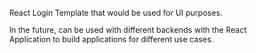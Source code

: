 React Login Template that would be used for UI purposes.

In the future, can be used with different backends with the React Application to build applications for different use cases.